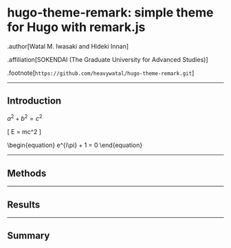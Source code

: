 # hugo-theme-remark: simple theme for Hugo with remark.js

.author[Watal M. Iwasaki and Hideki Innan]

.affiliation[SOKENDAI (The Graduate University for Advanced Studies)]

.footnote[`https://github.com/heavywatal/hugo-theme-remark.git`]

---
## Introduction

$a^2 + b^2 = c^2$

\[
E = mc^2
\]

\begin{equation}
e^{i\pi} + 1 = 0
\end{equation}

---
## Methods

---
## Results

---
## Summary

